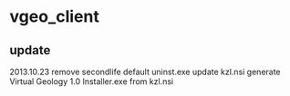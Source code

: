 vgeo_client
===========

update
------
2013.10.23
remove secondlife default uninst.exe
update kzl.nsi
generate Virtual Geology 1.0 Installer.exe from kzl.nsi 
